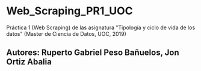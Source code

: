 # Web_Scraping_PR1_UOC

Práctica 1 (Web Scraping) de las asignatura "Tipología y ciclo de vida de los datos" (Master de Ciencia de Datos, UOC, 2019)

## Autores: Ruperto Gabriel Peso Bañuelos, Jon Ortiz Abalia



